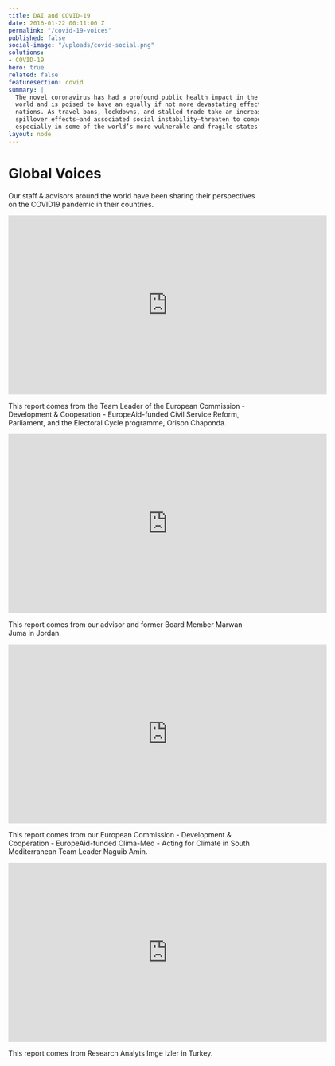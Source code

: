 ```yaml
---
title: DAI and COVID-19
date: 2016-01-22 00:11:00 Z
permalink: "/covid-19-voices"
published: false
social-image: "/uploads/covid-social.png"
solutions:
- COVID-19
hero: true
related: false
featuresection: covid
summary: |
  The novel coronavirus has had a profound public health impact in the developed
  world and is poised to have an equally if not more devastating effect on developing
  nations. As travel bans, lockdowns, and stalled trade take an increasing toll, economic
  spillover effects—and associated social instability—threaten to compound the crisis,
  especially in some of the world’s more vulnerable and fragile states.
layout: node
---
```


<h1>Global Voices</h1>

<p>Our staff & advisors around the world have been sharing their perspectives on the COVID19 pandemic in their countries.</p>
<div class="grid-wrap">
  <div class="video-wrap">
    <iframe src="https://player.vimeo.com/video/418566628" width="640" height="360" frameborder="0"
      allow="autoplay; fullscreen" allowfullscreen></iframe>
      <p class="caption">This report comes from the Team Leader of the European Commission - Development & Cooperation - EuropeAid-funded Civil Service Reform, Parliament, and the Electoral Cycle programme, Orison Chaponda.</p>
  </div>
</div>
<div class="grid-wrap">
  <div class="video-wrap">
    <iframe src="https://player.vimeo.com/video/417727297" width="640" height="360" frameborder="0"
      allow="autoplay; fullscreen" allowfullscreen></iframe>
      <p class="caption">This report comes from our advisor and former Board Member Marwan Juma in Jordan.</p>
  </div>
</div>
<div class="grid-wrap">
  <div class="video-wrap">
    <iframe src="https://player.vimeo.com/video/417336681" width="640" height="360" frameborder="0"
      allow="autoplay; fullscreen" allowfullscreen></iframe>
      <p class="caption">This report comes from our European Commission - Development & Cooperation - EuropeAid-funded Clima-Med - Acting for Climate in South Mediterranean Team Leader Naguib Amin.</p>
  </div>
</div>
<div class="grid-wrap">
  <div class="video-wrap">
      <iframe src="https://player.vimeo.com/video/416067413" width="640" height="360" frameborder="0"
        allow="autoplay; fullscreen" allowfullscreen></iframe>
        <p class="caption">This report comes from Research Analyts Imge Izler in Turkey.</p>
  </div>
</div>